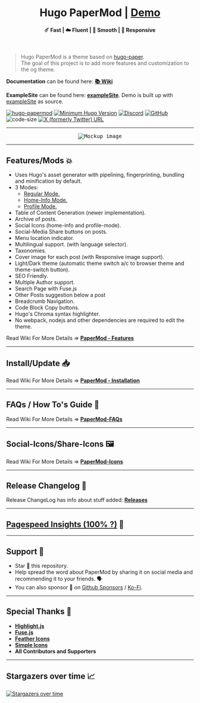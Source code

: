   <h1 align=center>Hugo PaperMod | <a href="https://adityatelange.github.io/hugo-PaperMod/" rel="nofollow">Demo</a></h1>

  <h4 align=center>☄️ Fast | ☁️ Fluent | 🌙 Smooth | 📱 Responsive</h4>
  <br>

  > Hugo PaperMod is a theme based on [hugo-paper](https://github.com/nanxiaobei/hugo-paper/tree/4330c8b12aa48bfdecbcad6ad66145f679a430b3).<br>
  > The goal of this project is to add more features and customization to the og theme.

  **Documentation** can be found here: [**📚 Wiki**](https://github.com/adityatelange/hugo-PaperMod/wiki)

  **ExampleSite** can be found here: [**exampleSite**](https://github.com/adityatelange/hugo-PaperMod/tree/exampleSite). Demo is built up with [exampleSite](https://github.com/adityatelange/hugo-PaperMod/tree/exampleSite) as source.

  [![hugo-papermod](https://img.shields.io/badge/Hugo--Themes-@PaperMod-blue)](https://themes.gohugo.io/themes/hugo-papermod/)
  [![Minimum Hugo Version](https://img.shields.io/static/v1?label=min-HUGO-version&message=>=v0.112.4&color=blue&logo=hugo)](https://github.com/gohugoio/hugo/releases/tag/v0.112.4)
  [![Discord](https://img.shields.io/discord/971046860317921340?label=Discord&logo=discord)](https://discord.gg/ahpmTvhVmp)
  [![GitHub](https://img.shields.io/github/license/adityatelange/hugo-PaperMod)](https://github.com/adityatelange/hugo-PaperMod/blob/master/LICENSE)
  ![code-size](https://img.shields.io/github/languages/code-size/adityatelange/hugo-PaperMod)
  [![X (formerly Twitter) URL](https://img.shields.io/badge/-Share%20on%20X-gray?style=flat&logo=x)](https://x.com/intent/tweet/?text=Checkout%20Hugo%20PaperMod%20%E2%9C%A8%0AA%20fast,%20clean,%20responsive%20Hugo%20theme.&url=https://github.com/adityatelange/hugo-PaperMod&hashtags=Hugo,PaperMod)


  ---

  <p align="center">
    <kbd><img src="https://user-images.githubusercontent.com/21258296/114303440-bfc0ae80-9aeb-11eb-8cfa-48a4bb385a6d.png" alt="Mockup image" title="Mockup"/></kbd>
  </p>

  ---

  ## Features/Mods 💥

  -   Uses Hugo's asset generator with pipelining, fingerprinting, bundling and minification by default.
  -   3 Modes:
      -   [Regular Mode.](https://github.com/adityatelange/hugo-PaperMod/wiki/Features#regular-mode-default-mode)
      -   [Home-Info Mode.](https://github.com/adityatelange/hugo-PaperMod/wiki/Features#home-info-mode)
      -   [Profile Mode.](https://github.com/adityatelange/hugo-PaperMod/wiki/Features#profile-mode)
  -   Table of Content Generation (newer implementation).
  -   Archive of posts.
  -   Social Icons (home-info and profile-mode).
  -   Social-Media Share buttons on posts.
  -   Menu location indicator.
  -   Multilingual support. (with language selector).
  -   Taxonomies.
  -   Cover image for each post (with Responsive image support).
  -   Light/Dark theme (automatic theme switch a/c to browser theme and theme-switch button).
  -   SEO Friendly.
  -   Multiple Author support.
  -   Search Page with Fuse.js
  -   Other Posts suggestion below a post
  -   Breadcrumb Navigation.
  -   Code Block Copy buttons.
  -   Hugo's Chroma syntax highlighter.
  -   No webpack, nodejs and other dependencies are required to edit the theme.

  Read Wiki For More Details => **[PaperMod - Features](https://github.com/adityatelange/hugo-PaperMod/wiki/Features)**

  ---

  ## Install/Update 📥

  Read Wiki For More Details => **[PaperMod - Installation](https://github.com/adityatelange/hugo-PaperMod/wiki/Installation)**

  ---

  ## FAQs / How To's Guide 🙋

  Read Wiki For More Details => **[PaperMod-FAQs](https://github.com/adityatelange/hugo-PaperMod/wiki/FAQs)**

  ---

  ## Social-Icons/Share-Icons 🖼️

  Read Wiki For More Details => **[PaperMod-Icons](https://github.com/adityatelange/hugo-PaperMod/wiki/Icons)**

  ---

  ## Release Changelog 📃

  Release ChangeLog has info about stuff added: **[Releases](https://github.com/adityatelange/hugo-PaperMod/releases)**

  ---

  ## [Pagespeed Insights (100% ?)](https://pagespeed.web.dev/report?url=https://adityatelange.github.io/hugo-PaperMod/) 👀

  ---

  ## Support 🫶

  -   Star 🌟 this repository.
  -   Help spread the word about PaperMod by sharing it on social media and recommending it to your friends. 🗣️
  -   You can also sponsor 🏅 on [Github Sponsors](https://github.com/sponsors/adityatelange) / [Ko-Fi](https://ko-fi.com/adityatelange).

  ---

  ## Special Thanks 🌟

  -   [**Highlight.js**](https://github.com/highlightjs/highlight.js)
  -   [**Fuse.js**](https://github.com/krisk/fuse)
  -   [**Feather Icons**](https://github.com/feathericons/feather)
  -   [**Simple Icons**](https://github.com/simple-icons/simple-icons)
  -   **All Contributors and Supporters**

  ---

  ## Stargazers over time 📈

  [![Stargazers over time](https://starchart.cc/adityatelange/hugo-PaperMod.svg?background=%23ffffff00&axis=%23858585&line=%236b63ff)](https://starchart.cc/adityatelange/hugo-PaperMod)
